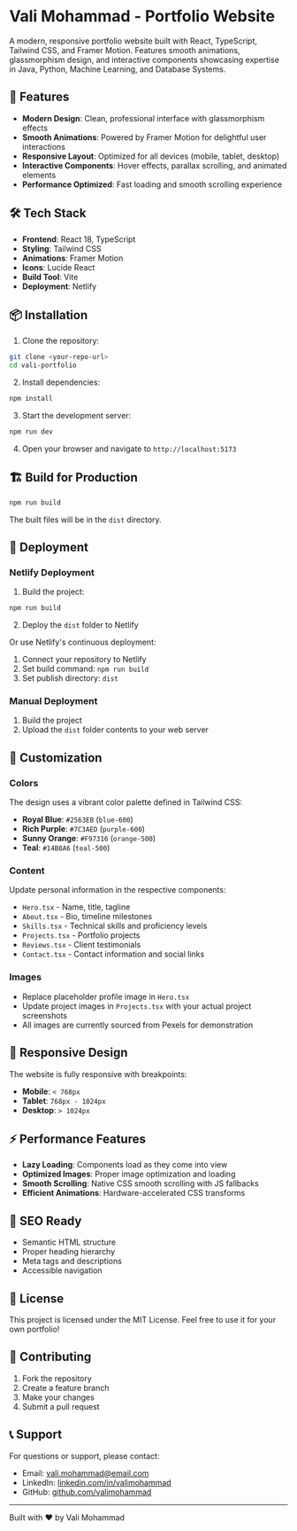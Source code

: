 # Vali Mohammad - Portfolio Website

A modern, responsive portfolio website built with React, TypeScript, Tailwind CSS, and Framer Motion. Features smooth animations, glassmorphism design, and interactive components showcasing expertise in Java, Python, Machine Learning, and Database Systems.

## 🚀 Features

- **Modern Design**: Clean, professional interface with glassmorphism effects
- **Smooth Animations**: Powered by Framer Motion for delightful user interactions
- **Responsive Layout**: Optimized for all devices (mobile, tablet, desktop)
- **Interactive Components**: Hover effects, parallax scrolling, and animated elements
- **Performance Optimized**: Fast loading and smooth scrolling experience

## 🛠️ Tech Stack

- **Frontend**: React 18, TypeScript
- **Styling**: Tailwind CSS
- **Animations**: Framer Motion
- **Icons**: Lucide React
- **Build Tool**: Vite
- **Deployment**: Netlify

## 📦 Installation

1. Clone the repository:
```bash
git clone <your-repo-url>
cd vali-portfolio
```

2. Install dependencies:
```bash
npm install
```

3. Start the development server:
```bash
npm run dev
```

4. Open your browser and navigate to `http://localhost:5173`

## 🏗️ Build for Production

```bash
npm run build
```

The built files will be in the `dist` directory.

## 🚀 Deployment

### Netlify Deployment

1. Build the project:
```bash
npm run build
```

2. Deploy the `dist` folder to Netlify

Or use Netlify's continuous deployment:
1. Connect your repository to Netlify
2. Set build command: `npm run build`
3. Set publish directory: `dist`

### Manual Deployment

1. Build the project
2. Upload the `dist` folder contents to your web server

## 🎨 Customization

### Colors
The design uses a vibrant color palette defined in Tailwind CSS:
- **Royal Blue**: `#2563EB` (`blue-600`)
- **Rich Purple**: `#7C3AED` (`purple-600`)
- **Sunny Orange**: `#F97316` (`orange-500`)
- **Teal**: `#14B8A6` (`teal-500`)

### Content
Update personal information in the respective components:
- `Hero.tsx` - Name, title, tagline
- `About.tsx` - Bio, timeline milestones
- `Skills.tsx` - Technical skills and proficiency levels
- `Projects.tsx` - Portfolio projects
- `Reviews.tsx` - Client testimonials
- `Contact.tsx` - Contact information and social links

### Images
- Replace placeholder profile image in `Hero.tsx`
- Update project images in `Projects.tsx` with your actual project screenshots
- All images are currently sourced from Pexels for demonstration

## 📱 Responsive Design

The website is fully responsive with breakpoints:
- **Mobile**: `< 768px`
- **Tablet**: `768px - 1024px`  
- **Desktop**: `> 1024px`

## ⚡ Performance Features

- **Lazy Loading**: Components load as they come into view
- **Optimized Images**: Proper image optimization and loading
- **Smooth Scrolling**: Native CSS smooth scrolling with JS fallbacks
- **Efficient Animations**: Hardware-accelerated CSS transforms

## 🎯 SEO Ready

- Semantic HTML structure
- Proper heading hierarchy
- Meta tags and descriptions
- Accessible navigation

## 📄 License

This project is licensed under the MIT License. Feel free to use it for your own portfolio!

## 🤝 Contributing

1. Fork the repository
2. Create a feature branch
3. Make your changes
4. Submit a pull request

## 📞 Support

For questions or support, please contact:
- Email: vali.mohammad@email.com
- LinkedIn: [linkedin.com/in/valimohammad](https://linkedin.com/in/valimohammad)
- GitHub: [github.com/valimohammad](https://github.com/valimohammad)

---

Built with ❤️ by Vali Mohammad